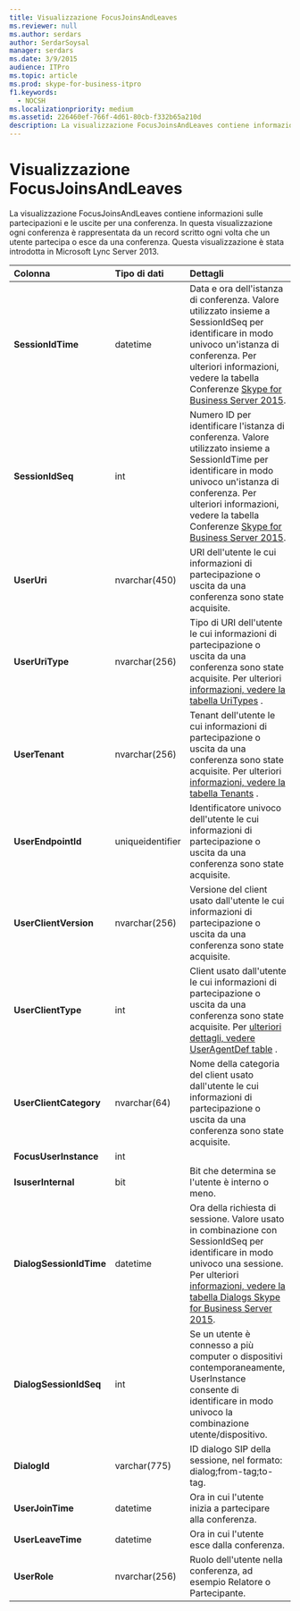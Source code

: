 ```yaml
---
title: Visualizzazione FocusJoinsAndLeaves
ms.reviewer: null
ms.author: serdars
author: SerdarSoysal
manager: serdars
ms.date: 3/9/2015
audience: ITPro
ms.topic: article
ms.prod: skype-for-business-itpro
f1.keywords:
  - NOCSH
ms.localizationpriority: medium
ms.assetid: 226460ef-766f-4d61-80cb-f332b65a210d
description: La visualizzazione FocusJoinsAndLeaves contiene informazioni sulle partecipazioni e le uscite per una conferenza. In questa visualizzazione ogni conferenza è rappresentata da un record scritto ogni volta che un utente partecipa o esce da una conferenza. Questa visualizzazione è stata introdotta in Microsoft Lync Server 2013.
---
```


# <a name="focusjoinsandleaves-view"></a>Visualizzazione FocusJoinsAndLeaves
 
La visualizzazione FocusJoinsAndLeaves contiene informazioni sulle partecipazioni e le uscite per una conferenza. In questa visualizzazione ogni conferenza è rappresentata da un record scritto ogni volta che un utente partecipa o esce da una conferenza. Questa visualizzazione è stata introdotta in Microsoft Lync Server 2013.
  
|**Colonna**|**Tipo di dati**|**Dettagli**|
|:-----|:-----|:-----|
|**SessionIdTime** <br/> |datetime  <br/> |Data e ora dell'istanza di conferenza. Valore utilizzato insieme a SessionIdSeq per identificare in modo univoco un'istanza di conferenza. Per ulteriori informazioni, vedere la tabella Conferenze [Skype for Business Server 2015](conferences.md). <br/> |
|**SessionIdSeq** <br/> |int  <br/> |Numero ID per identificare l'istanza di conferenza. Valore utilizzato insieme a SessionIdTime per identificare in modo univoco un'istanza di conferenza. Per ulteriori informazioni, vedere la tabella Conferenze [Skype for Business Server 2015](conferences.md). <br/> |
|**UserUri** <br/> |nvarchar(450)  <br/> |URI dell'utente le cui informazioni di partecipazione o uscita da una conferenza sono state acquisite.  <br/> |
|**UserUriType** <br/> |nvarchar(256)  <br/> |Tipo di URI dell'utente le cui informazioni di partecipazione o uscita da una conferenza sono state acquisite. Per ulteriori [informazioni, vedere la tabella UriTypes](uritypes.md) . <br/> |
|**UserTenant** <br/> |nvarchar(256)  <br/> |Tenant dell'utente le cui informazioni di partecipazione o uscita da una conferenza sono state acquisite. Per ulteriori [informazioni, vedere la tabella Tenants](tenants.md) . <br/> |
|**UserEndpointId** <br/> |uniqueidentifier  <br/> |Identificatore univoco dell'utente le cui informazioni di partecipazione o uscita da una conferenza sono state acquisite.  <br/> |
|**UserClientVersion** <br/> |nvarchar(256)  <br/> |Versione del client usato dall'utente le cui informazioni di partecipazione o uscita da una conferenza sono state acquisite.  <br/> |
|**UserClientType** <br/> |int  <br/> |Client usato dall'utente le cui informazioni di partecipazione o uscita da una conferenza sono state acquisite. Per [ulteriori dettagli, vedere UserAgentDef table](useragentdef.md) . <br/> |
|**UserClientCategory** <br/> |nvarchar(64)  <br/> |Nome della categoria del client usato dall'utente le cui informazioni di partecipazione o uscita da una conferenza sono state acquisite.  <br/> |
|**FocusUserInstance** <br/> |int  <br/> ||
|**IsuserInternal** <br/> |bit  <br/> |Bit che determina se l'utente è interno o meno.  <br/> |
|**DialogSessionIdTime** <br/> |datetime  <br/> |Ora della richiesta di sessione. Valore usato in combinazione con SessionIdSeq per identificare in modo univoco una sessione. Per ulteriori [informazioni, vedere la tabella Dialogs Skype for Business Server 2015](dialogs.md). <br/> |
|**DialogSessionIdSeq** <br/> |int  <br/> |Se un utente è connesso a più computer o dispositivi contemporaneamente, UserInstance consente di identificare in modo univoco la combinazione utente/dispositivo.  <br/> |
|**DialogId** <br/> |varchar(775)  <br/> |ID dialogo SIP della sessione, nel formato: dialog;from-tag;to-tag.  <br/> |
|**UserJoinTime** <br/> |datetime  <br/> |Ora in cui l'utente inizia a partecipare alla conferenza.  <br/> |
|**UserLeaveTime** <br/> |datetime  <br/> |Ora in cui l'utente esce dalla conferenza.  <br/> |
|**UserRole** <br/> |nvarchar(256)  <br/> |Ruolo dell'utente nella conferenza, ad esempio Relatore o Partecipante.  <br/> |
   

